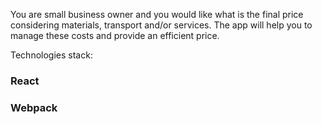You are small business owner and you would like what is the final price considering materials, transport and/or services. The app will help you to manage these costs and provide an efficient price.

Technologies stack:
### React
### Webpack